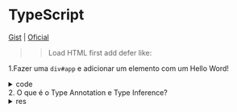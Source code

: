 # TypeScript
[Gist](https://gist.github.com/geraldotech/d388c46b91b08e669938efc9c1f42f12) | [Oficial](https://www.typescriptlang.org/docs/handbook/dom-manipulation.html)
>>Load HTML first add defer like:


1.Fazer uma `div#app` e adicionar um elemento com um Hello Word!
<details>
<summary>code</summary>

&lt;div id="app"&gt; &lt;/div &gt; 

<pre>
const app = document.getElementById('app');
const p = document.createElement("p");
p.textContent = "Hello Word PEOPLE!";
app?.appendChild(p);
</pre>

</details>
2. O que é o Type Annotation e Type Inference?
<details>
<summary>res</summary>  
- Type Annotation: é quando definimos o tipo de dados manualmente.   
- Type Inference: é quando o TS identifica e define o tipo de dados para nós.  
</details>   
